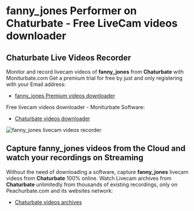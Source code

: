 # fanny_jones Performer on Chaturbate - Free LiveCam videos downloader

## Chaturbate Live Videos Recorder

Monitor and record livecam videos of **fanny_jones** from **Chaturbate** with Moniturbate.com
Get a premium trial for free by just and only registering with your Email address:
* [fanny_jones Premium videos downloader](https://moniturbate.com/request-demo-licence-key.html)

Free livecam videos downloader - Moniturbate Software:
* [Chaturbate videos downloader](https://moniturbate.com/moniturbate-download-software.html)

![fanny_jones livecam videos recorder](https://peachurnet.com/templates/moniturbate-software.png)


## Capture fanny_jones videos from the Cloud and watch your recordings on Streaming

Without the need of downloading a software, capture **fanny_jones** livecam videos from **Chaturbate** 100% online.
Watch Livecam archives from **Chaturbate** unlimitedly from thousands of existing recordings, only on Peachurbate.com and its websites network:
* [Chaturbate videos archives](https://peachurnet.com/)